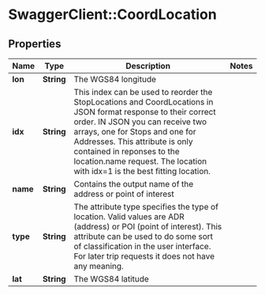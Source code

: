 # SwaggerClient::CoordLocation

## Properties
Name | Type | Description | Notes
------------ | ------------- | ------------- | -------------
**lon** | **String** | The WGS84 longitude | 
**idx** | **String** | This index can be used to reorder the StopLocations and CoordLocations in JSON format response to their correct order. IN JSON you can receive two arrays, one for Stops and one for Addresses. This attribute is only contained in reponses to the location.name request. The location with idx&#x3D;1 is the best fitting location. | 
**name** | **String** | Contains the output name of the address or point of interest | 
**type** | **String** | The attribute type specifies the type of location. Valid values are ADR (address) or POI (point of interest). This attribute can be used to do some sort of classification in the user interface. For later trip requests it does not have any meaning. | 
**lat** | **String** | The WGS84 latitude | 


